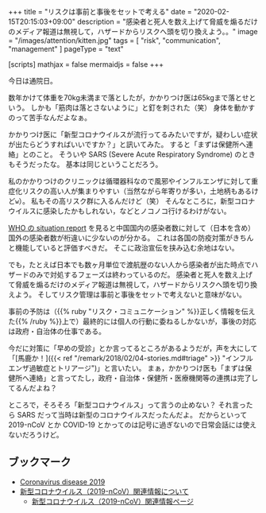 +++
title = "リスクは事前と事後をセットで考える"
date =  "2020-02-15T20:15:03+09:00"
description = "感染者と死人を数え上げて脅威を煽るだけのメディア報道は無視して，ハザードからリスクへ頭を切り換えよう。。"
image = "/images/attention/kitten.jpg"
tags = [ "risk", "communication", "management" ]
pageType = "text"

[scripts]
  mathjax = false
  mermaidjs = false
+++

今日は通院日。

数年かけて体重を70kg未満まで落としたが，かかりつけ医は65kgまで落とせという。
しかも「筋肉は落とさないように」と釘を刺された（笑） 身体を動かすのって苦手なんだよなぁ。

かかりつけ医に「新型コロナウイルスが流行ってるみたいですが，疑わしい症状が出たらどうすればいいですか？」と訊いてみた。
すると「まずは保健所へ連絡」とのこと。
そういや SARS (Severe Acute Respiratory Syndrome) のときもそうだったな。
基本は同じということだろう。

私のかかりつけのクリニックは循環器科なので風邪やインフルエンザに対して重症化リスクの高い人が集まりやすい（当然ながら年寄りが多い，土地柄もあるけど`w`）。
私もその高リスク群に入るんだけど（笑） そんなところに，新型コロナウイルスに感染したかもしれない，などとノコノコ行けるわけがない。

[WHO の situation report](https://www.who.int/emergencies/diseases/novel-coronavirus-2019/situation-reports) を見ると中国国内の感染者数に対して（日本を含め）国外の感染者数が桁違いに少ないのが分かる。
これは各国の防疫対策がきちんと機能していると評価すべきだ。
そこに政治宣伝を挟み込む余地はない。

でも，たとえば日本でも数ヶ月単位で渡航歴のない人から感染者が出た時点でハザードのみで対処するフェーズは終わっているのだ。
感染者と死人を数え上げて脅威を煽るだけのメディア報道は無視して，ハザードからリスクへ頭を切り換えよう。
そしてリスク管理は事前と事後をセットで考えないと意味がない。

事前の予防は（{{% ruby "リスク・コミュニケーション" %}}正しく情報を伝えた{{% /ruby %}}上で）最終的には個人の行動に委ねるしかないが，事後の対応は政府・自治体の仕事である。

今だに対策に「早めの受診」とか言ってるところがあるようだが，声を大にして「[馬鹿か！]({{< ref "/remark/2018/02/04-stories.md#triage" >}} "インフルエンザ過敏症とトリアージ")」と言いたい。
まぁ，かかりつけ医も「まずは保健所へ連絡」と言ってたし，政府・自治体・保健所・医療機関等の連携は完了してるんだよね？

ところで，そろそろ「新型コロナウイルス」って言うの止めない？ それ言ったら SARS だって当時は新型のコロナウイルスだったんだよ。
だからといって 2019-nCoV とか COVID-19 とかってのは記号に過ぎないので日常会話には使えないだろうけど。

## ブックマーク

- [Coronavirus disease 2019](https://www.who.int/emergencies/diseases/novel-coronavirus-2019)
- [新型コロナウイルス（2019-nCoV）関連情報について](https://www.niid.go.jp/niid/ja/diseases/ka/corona-virus/2019-ncov/9324-2019-ncov.html)
    - [新型コロナウイルス（2019-nCoV）関連情報ページ](https://www.niid.go.jp/niid/ja/diseases/ka/corona-virus/2019-ncov.html)
